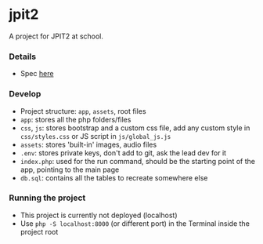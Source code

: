 # jpit2

A project for JPIT2 at school.

### Details

- Spec [here](https://docs.google.com/spreadsheets/d/1zKF-ncEAsqOzxUUS-hna7WYB2SYGaonA3xstNhMjMds/edit?usp=sharing)

### Develop

- Project structure: `app`, `assets`, root files
- `app`: stores all the php folders/files
- `css`, `js`: stores bootstrap and a custom css file, add any custom style in `css/styles.css` or JS script in `js/global_js.js`
- `assets`: stores 'built-in' images, audio files
- `.env`: stores private keys, don't add to git, ask the lead dev for it
- `index.php`: used for the run command, should be the starting point of the app, pointing to the main page
- `db.sql`: contains all the tables to recreate somewhere else

### Running the project

- This project is currently not deployed (localhost)
- Use `php -S localhost:8000` (or different port) in the Terminal inside the project root
